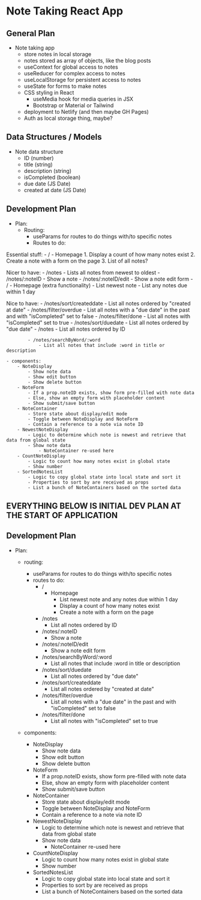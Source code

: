 # Note Taking React App


## General Plan 
- Note taking app 
	- store notes in local storage 
	- notes stored as array of objects, like the blog posts 
	- useContext for global access to notes 
	- useReducer for complex access to notes 
	- useLocalStorage for persistent access to notes 
	- useState for forms to make notes 
	- CSS styling in React 
		- useMedia hook for media queries in JSX 
		- Bootstrap or Material or Tailwind 
	- deployment to Netlify  (and then maybe GH Pages) 
	- Auth as local storage thing, maybe? 

## Data Structures / Models 

- Note data structure
	- ID (number)
	- title (string)
	- description (string)
	- isCompleted (boolean)
	- due date (JS Date)
	- created at date (JS Date)

## Development Plan

- Plan:
    - Routing:
        - useParams for routes to do things with/to specific notes
        - Routes to do:

Essential stuff: - / - Homepage 1. Display a count of how many notes exist 2. Create a note with a form on the page 3. List of all notes?

Nicer to have: - /notes - Lists all notes from newest to oldest - /notes/:noteID - Show a note - /notes/:noteID/edit - Show a note edit form - / - Homepage (extra functionality) - List newest note - List any notes due within 1 day

Nice to have: - /notes/sort/createddate - List all notes ordered by "created at date" - /notes/filter/overdue - List all notes with a "due date" in the past and with "isCompleted" set to false - /notes/filter/done - List all notes with "isCompleted" set to true - /notes/sort/duedate - List all notes ordered by "due date" - /notes - List all notes ordered by ID

```
		- /notes/searchByWord/:word
			- List all notes that include :word in title or description 

- components:
	- NoteDisplay
		- Show note data
		- Show edit button
		- Show delete button 
	- NoteForm
		- If a prop.noteID exists, show form pre-filled with note data 
		- Else, show an empty form with placeholder content 
		- Show submit/save button  
	- NoteContainer
		- Store state about display/edit mode
		- Toggle between NoteDisplay and NoteForm 
		- Contain a reference to a note via note ID 
	- NewestNoteDisplay
		- Logic to determine which note is newest and retrieve that data from global state
		- Show note data 
			- NoteContainer re-used here 
	- CountNoteDisplay
		- Logic to count how many notes exist in global state 
		- Show number
	- SortedNotesList
		- Logic to copy global state into local state and sort it
		- Properties to sort by are received as props 
		- List a bunch of NoteContainers based on the sorted data 
```
















## **EVERYTHING BELOW IS INITIAL DEV PLAN AT THE START OF APPLICATION**

## Development Plan 

- Plan:
	- routing: 
		- useParams for routes to do things with/to specific notes
		- routes to do:
			- /
				- Homepage
					- List newest note and any notes due within 1 day
					- Display a count of how many notes exist
					- Create a note with a form on the page 
			- /notes
				- List all notes ordered by ID 
			- /notes/:noteID
				- Show a note 
			- /notes/:noteID/edit
				- Show a note edit form 
			- /notes/searchByWord/:word
				- List all notes that include :word in title or description 
			- /notes/sort/duedate
				- List all notes ordered by "due date"
			- /notes/sort/createddate
				- List all notes ordered by "created at date"
			- /notes/filter/overdue
				- List all notes with a "due date" in the past and with "isCompleted" set to false
			- /notes/filter/done
				- List all notes with "isCompleted" set to true

	- components:
		- NoteDisplay
			- Show note data
			- Show edit button
			- Show delete button 
		- NoteForm
			- If a prop.noteID exists, show form pre-filled with note data 
			- Else, show an empty form with placeholder content 
			- Show submit/save button  
		- NoteContainer
			- Store state about display/edit mode
			- Toggle between NoteDisplay and NoteForm 
			- Contain a reference to a note via note ID 
		- NewestNoteDisplay
			- Logic to determine which note is newest and retrieve that data from global state
			- Show note data 
				- NoteContainer re-used here 
		- CountNoteDisplay
			- Logic to count how many notes exist in global state 
			- Show number
		- SortedNotesList
			- Logic to copy global state into local state and sort it
			- Properties to sort by are received as props 
			- List a bunch of NoteContainers based on the sorted data 